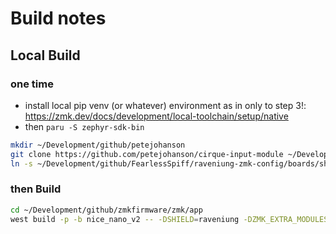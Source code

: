 # Build notes

## Local Build

### one time

* install local pip venv (or whatever) environment as in only to step 3!: <https://zmk.dev/docs/development/local-toolchain/setup/native>
* then `paru -S zephyr-sdk-bin`

```bash
mkdir ~/Development/github/petejohanson
git clone https://github.com/petejohanson/cirque-input-module ~/Development/github/petejohanson/cirque-input-module
ln -s ~/Development/github/FearlessSpiff/raveniung-zmk-config/boards/shields/raveniung ~/Development/github/zmkfirmware/zmk/app/boards/shields
```

### then Build

```bash
cd ~/Development/github/zmkfirmware/zmk/app
west build -p -b nice_nano_v2 -- -DSHIELD=raveniung -DZMK_EXTRA_MODULES="/home/spiff/Development/github/petejohanson/cirque-input-module"

```
